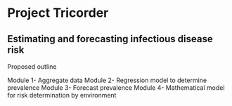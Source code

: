 # Project Tricorder
## Estimating and forecasting infectious disease risk

Proposed outline

Module 1- Aggregate data
Module 2- Regression model to determine prevalence
Module 3- Forecast prevalence
Module 4- Mathematical model for risk determination by environment
